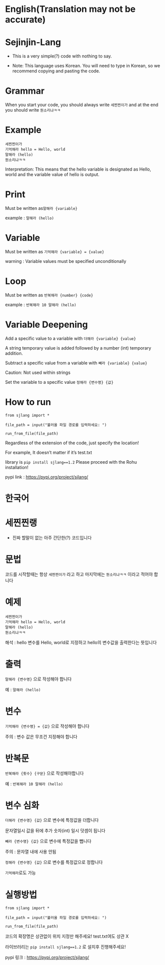 # English(Translation may not be accurate)
# Sejinjin-Lang

+ This is a very simple(?) code with nothing to say.

+ Note: This language uses Korean. You will need to type in Korean, so we recommend copying and pasting the code.

# Grammar

When you start your code, you should always write `세찐찐이가` and at the end you should write `뭔소리냐ㅋㅋ`

# Example

```
세찐찐이가
기억해라 hello = Hello, world
말해라 (hello)
뭔소리냐ㅋㅋ
```

Interpretation: This means that the hello variable is designated as Hello, world and the variable value of hello is output.

# Print

Must be written as```말해라 {variable}```

example : `말해라 (hello)`

# Variable

Must be written as ```기억해라 {variable} = {value}```

warning : Variable values ​​must be specified unconditionally

# Loop

Must be written as ```반복해라 {number} {code}```

example : ```반복해라 10 말해라 (hello)```

# Variable Deepening

Add a specific value to a variable with ```더해라 {variable} {value}```

A string temporary value is added followed by a number (int) temporary addition.

Subtract a specific value from a variable with ```빼라 {variable} {value}```

Caution: Not used within strings

Set the variable to a specific value ```정해라 {변수명} {값}```

# How to run

```
from sjlang import *

file_path = input("불러올 파일 경로를 입력하세요: ")

run_from_file(file_path)
```

Regardless of the extension of the code, just specify the location!

For example, It doesn’t matter if it’s test.txt

library is ```pip install sjlang==1.2``` Please proceed with the Rohu installation!

pypi link : https://pypi.org/project/sjlang/

# 한국어
# 세찐찐랭

+ 진짜 할말이 없는 아주 간단한(?) 코드입니다

# 문법

코드를 시작할때는 항상 `세찐찐이가` 라고 하고 마지막에는 `뭔소리냐ㅋㅋ` 이라고 적어야 합니다

# 예제

```
세찐찐이가
기억해라 hello = Hello, world
말해라 (hello)
뭔소리냐ㅋㅋ
```

해석 : hello 변수를 Hello, world로 지정하고 hello의 변수값을 출력한다는 뜻입니다

# 출력

```말해라 {변수명}``` 으로 작성해야 합니다

예 : `말해라 (hello)`

# 변수

```기억해라 {변수명} = {값}``` 으로 작성해야 합니다

주의 : 변수 값은 무조건 지정해야 합니다

# 반복문

```반복해라 {횟수} {구문}``` 으로 작성해야합니다

예 : ```반복해라 10 말해라 (hello)```

# 변수 심화

```더해라 {변수명} {값}``` 으로 변수에 특정값을 더합니다

문자열일시 값을 뒤에 추가 숫자(int) 일시 덧셈이 됩니다

```빼라 {변수명} {값}``` 으로 변수에 특정값을 뺍니다

주의 : 문자열 내에 사용 안됨

```정해라 {변수명} {값}``` 으로 변수를 특정값으로 정합니다

```기억해라```로도 가능

# 실행방법

```
from sjlang import *

file_path = input("불러올 파일 경로를 입력하세요: ")

run_from_file(file_path)
```

코드의 확장명은 상관없이 위치 지정만 해주세요!
test.txt여도 상관 X

라이브러리는 ```pip install sjlang==1.2``` 로 설치후 진행해주세요!

pypi 링크 : https://pypi.org/project/sjlang/
